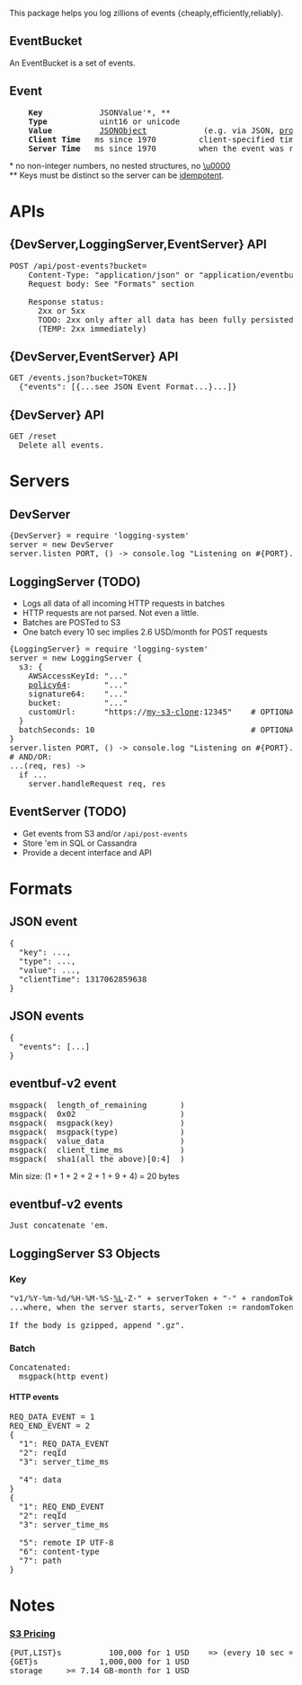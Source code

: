 
This package helps you log zillions of events {cheaply,efficiently,reliably}.

## EventBucket

An EventBucket is a set of events.

## Event
<pre>
    <b>Key</b>            JSONValue'*, **
    <b>Type</b>           uint16 or unicode
    <b>Value</b>          <a href="http://json.org/">JSONObject</a>            (e.g. via JSON, <a href="https://code.google.com/apis/protocolbuffers/docs/encoding.html">protobuf</a> (needing a .proto file to view/analyze))
    <b>Client Time</b>   ms since 1970         client-specified timestamp
    <b>Server Time</b>   ms since 1970         when the event was received by the logging server
</pre>

\* no non-integer numbers, no nested structures, no <a href="http://www.fileformat.info/info/unicode/char/0000/index.htm">\u0000</a><br/>
\** Keys must be distinct so the server can be [idempotent](https://secure.wikimedia.org/wikipedia/en/wiki/Idempotence#Computer_science_meaning).


# APIs

## {DevServer,LoggingServer,EventServer} API
<pre>
POST /api/post-events?bucket=
    Content-Type: "application/json" or "application/eventbuf-v2"
    Request body: See "Formats" section
    
    Response status:
      2xx or 5xx
      TODO: 2xx only after all data has been fully persisted
      (TEMP: 2xx immediately)
</pre>

## {DevServer,EventServer} API
<pre>
GET /events.json?bucket=TOKEN
  {"events": [{...see JSON Event Format...}...]}
</pre>

## {DevServer} API
<pre>
GET /reset
  Delete all events.
</pre>

# Servers

## DevServer
<pre>
{DevServer} = require 'logging-system'
server = new DevServer
server.listen PORT, () -> console.log "Listening on #{PORT}..."
</pre>

## LoggingServer (TODO)

* Logs all data of all incoming HTTP requests in batches
* HTTP requests are not parsed. Not even a little.
* Batches are POSTed to S3
* One batch every 10 sec implies 2.6 USD/month for POST requests

<pre>
{LoggingServer} = require 'logging-system'
server = new LoggingServer {
  s3: {
    AWSAccessKeyId: "..."
    <a href="https://github.com/andrewschaaf/node-s3-post">policy64</a>:       "..."
    signature64:    "..."
    bucket:         "..."
    customUrl:      "https://<a href="https://github.com/andrewschaaf/node-aws-stuff">my-s3-clone</a>:12345"    # OPTIONAL
  }
  batchSeconds: 10                                 # OPTIONAL
}
server.listen PORT, () -> console.log "Listening on #{PORT}..."
# AND/OR:
...(req, res) ->
  if ...
    server.handleRequest req, res
</pre>

## EventServer (TODO)

* Get events from S3 and/or <code>/api/post-events</code>
* Store 'em in SQL or Cassandra
* Provide a decent interface and API

# Formats

## JSON event
<pre>
{
  "key": ...,
  "type": ...,
  "value": ...,
  "clientTime": 1317062859638
}
</pre>

## JSON events
<pre>
{
  "events": [...]
}
</pre>


## eventbuf-v2 event
<pre>
msgpack(  length_of_remaining       )
msgpack(  0x02                      )
msgpack(  msgpack(key)              )
msgpack(  msgpack(type)             )
msgpack(  value_data                )
msgpack(  client_time_ms            )
msgpack(  sha1(all the above)[0:4]  )
</pre>
Min size: (1 + 1 + 2 + 2 + 1 + 9 + 4) = 20 bytes

## eventbuf-v2 events
<pre>
Just concatenate 'em.
</pre>



## LoggingServer S3 Objects

### Key
<pre>
"v1/%Y-%m-%d/%H-%M-%S-<a href="https://github.com/samsonjs/strftime/commit/c5362e748c43c6673be83cec92e8887bf92cb60b">%L</a>-Z-" + serverToken + "-" + randomToken(8, BASE58_ALPHABET) + "-" + batchNumber
...where, when the server starts, serverToken := randomToken(8, BASE58_ALPHABET)

If the body is gzipped, append ".gz".
</pre>

### Batch

<pre>
Concatenated:
  msgpack(http_event)
</pre>

#### HTTP events
<pre>
REQ_DATA_EVENT = 1
REQ_END_EVENT = 2
{
  "1": REQ_DATA_EVENT
  "2": reqId
  "3": server_time_ms
  
  "4": data
}
{
  "1": REQ_END_EVENT
  "2": reqId
  "3": server_time_ms
  
  "5": remote IP UTF-8
  "6": content-type
  "7": path
}
</pre>


# Notes

### [S3 Pricing](http://aws.amazon.com/s3/#pricing)
<pre>
{PUT,LIST}s          100,000 for 1 USD    => (every 10 sec => 2.6 USD/month)
{GET}s             1,000,000 for 1 USD
storage     >= 7.14 GB-month for 1 USD
</pre>
